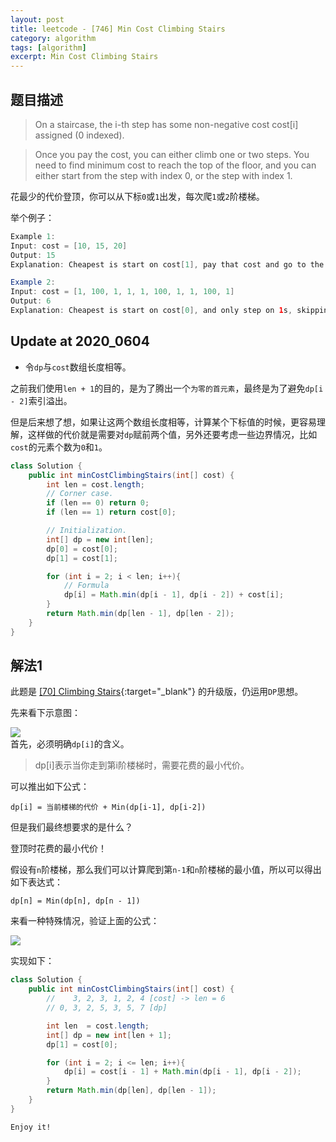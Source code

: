 ```yaml
---
layout: post
title: leetcode - [746] Min Cost Climbing Stairs
category: algorithm
tags: [algorithm]
excerpt: Min Cost Climbing Stairs
---
```


## 题目描述  

> On a staircase, the i-th step has some non-negative cost cost[i] assigned (0 indexed).  

> Once you pay the cost, you can either climb one or two steps. You need to find minimum cost to reach the top of the floor, and you can either start from the step with index 0, or the step with index 1.  

花最少的代价登顶，你可以从下标`0`或`1`出发，每次爬`1`或`2`阶楼梯。   


举个例子：  

``` java
Example 1:
Input: cost = [10, 15, 20]
Output: 15
Explanation: Cheapest is start on cost[1], pay that cost and go to the top.

Example 2:
Input: cost = [1, 100, 1, 1, 1, 100, 1, 1, 100, 1]
Output: 6
Explanation: Cheapest is start on cost[0], and only step on 1s, skipping cost[3].
```

## Update at 2020_0604  

- 令`dp`与`cost`数组长度相等。  


之前我们使用`len + 1`的目的，是为了腾出一个`为零的首元素`，最终是为了避免`dp[i - 2]`索引溢出。  

但是后来想了想，如果让这两个数组长度相等，计算某个下标值的时候，更容易理解，这样做的代价就是需要对`dp`赋前两个值，另外还要考虑一些边界情况，比如`cost`的元素个数为`0`和`1`。  
``` java
class Solution {
    public int minCostClimbingStairs(int[] cost) {
        int len = cost.length;
        // Corner case.
        if (len == 0) return 0;
        if (len == 1) return cost[0];

        // Initialization.
        int[] dp = new int[len];
        dp[0] = cost[0];
        dp[1] = cost[1];

        for (int i = 2; i < len; i++){
            // Formula
            dp[i] = Math.min(dp[i - 1], dp[i - 2]) + cost[i];
        }
        return Math.min(dp[len - 1], dp[len - 2]);
    }
}
```


## 解法1

此题是 [[70] Climbing Stairs](http://yaoyichen.cn/algorithm/2020/04/05/leetcode-70.html){:target="_blank"}  的升级版，仍运用`DP`思想。  

先来看下示意图：  

![](https://yyc-images.oss-cn-beijing.aliyuncs.com/leetcode_746_using_dp.png)    
首先，必须明确`dp[i]`的含义。  

> dp[i]表示当你走到第i阶楼梯时，需要花费的最小代价。  

可以推出如下公式： 

`dp[i] = 当前楼梯的代价 + Min(dp[i-1], dp[i-2])`  

但是我们最终想要求的是什么？  

登顶时花费的最小代价！  


假设有`n`阶楼梯，那么我们可以计算爬到第`n-1`和`n`阶楼梯的最小值，所以可以得出如下表达式：  

`dp[n] = Min(dp[n], dp[n - 1])`  

来看一种特殊情况，验证上面的公式：  

![](https://yyc-images.oss-cn-beijing.aliyuncs.com/leetcode_746_exception.png)    

实现如下：  

``` java
class Solution {
    public int minCostClimbingStairs(int[] cost) {
        //    3, 2, 3, 1, 2, 4 [cost] -> len = 6
        // 0, 3, 2, 5, 3, 5, 7 [dp]

        int len  = cost.length;
        int[] dp = new int[len + 1];
        dp[1] = cost[0];

        for (int i = 2; i <= len; i++){
            dp[i] = cost[i - 1] + Math.min(dp[i - 1], dp[i - 2]);
        }
        return Math.min(dp[len], dp[len - 1]);
    }
}
```

`Enjoy it!`
